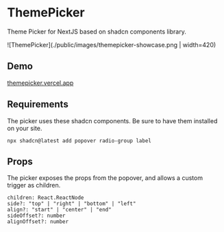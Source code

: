 # ThemePicker

Theme Picker for NextJS based on shadcn components library.

![ThemePicker](./public/images/themepicker-showcase.png | width=420)

## Demo
[themepicker.vercel.app](https://themepicker.vercel.app)

## Requirements

The picker uses these shadcn components. Be sure to have them installed on your site.

```
npx shadcn@latest add popover radio-group label
```

## Props

The picker exposes the props from the popover, and allows a custom trigger as children.

```
children: React.ReactNode
side?: "top" | "right" | "bottom" | "left"
align?: "start" | "center" | "end"
sideOffset?: number
alignOffset?: number
```